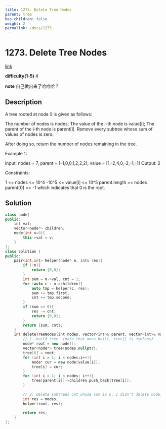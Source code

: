 ```yaml
---
title: 1273. Delete Tree Nodes
parent: tree
has_children: false
weight: 2
permalink: /docs/1273
---
```

# 1273. Delete Tree Nodes
[link](https://leetcode.com/problems/delete-tree-nodes/)

**difficulty(1-5)**
4

**note**
自己做出来了哈哈哈？

## Description
A tree rooted at node 0 is given as follows:

The number of nodes is nodes;
The value of the i-th node is value[i];
The parent of the i-th node is parent[i].
Remove every subtree whose sum of values of nodes is zero.

After doing so, return the number of nodes remaining in the tree.

 

Example 1:



Input: nodes = 7, parent = [-1,0,0,1,2,2,2], value = [1,-2,4,0,-2,-1,-1]
Output: 2
 

Constraints:

1 <= nodes <= 10^4
-10^5 <= value[i] <= 10^5
parent.length == nodes
parent[0] == -1 which indicates that 0 is the root.

## Solution
```c++
class node{
public:
    int val;
    vector<node*> children;
    node(int v=0){
        this->val = v;
    }
};
class Solution {
public:
    pair<int,int> helper(node* n, int& res){
        if (!n){
            return {0,0};
        }
        int sum = n->val, cnt = 1;
        for (auto c : n->children){
            auto tmp = helper(c, res);
            sum += tmp.first;
            cnt += tmp.second;
        }
        if (sum == 0){
            res -= cnt;
            return {0,0};
        }
        return {sum, cnt};
    }
    int deleteTreeNodes(int nodes, vector<int>& parent, vector<int>& value) {
        // 1. build tree. (note that once built, tree[] is useless)
        node* root = new node();
        vector<node*> tree(nodes,nullptr);
        tree[0] = root;
        for (int i = 1; i < nodes;i++){
            node* cur = new node(value[i]);
            tree[i] = cur;
        }
        for (int i = 1; i < nodes; i++){
            tree[parent[i]]->children.push_back(tree[i]);
        }
        
        // 2. delete subtrees cnt whose sum is 0. I didn't delete node, just update the count.
        int res = nodes;
        helper(root, res);
        
        return res;
    }
};
```